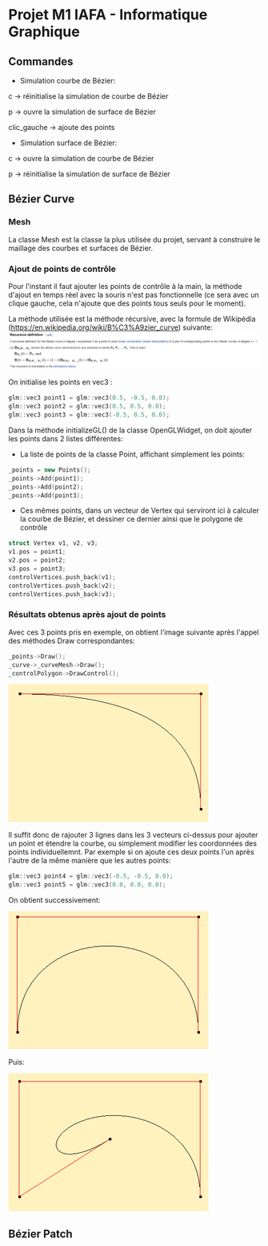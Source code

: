 # Projet M1 IAFA - Informatique Graphique

## Commandes
- Simulation courbe de Bézier:

c -> réinitialise la simulation de courbe de Bézier

p -> ouvre la simulation de surface de Bézier

clic_gauche -> ajoute des points

- Simulation surface de Bézier:

c -> ouvre la simulation de courbe de Bézier

p -> réinitialise la simulation de surface de Bézier


## Bézier Curve

### Mesh
La classe Mesh est la classe la plus utilisée du projet, servant à construire le maillage des courbes et surfaces de Bézier.

### Ajout de points de contrôle

Pour l'instant il faut ajouter les points de contrôle à la main, la méthode d'ajout en temps réel avec la souris n'est pas fonctionnelle (ce sera avec un clique gauche, cela n'ajoute que des points tous seuls pour le moment).

La méthode utilisée est la méthode récursive, avec la formule de Wikipédia (https://en.wikipedia.org/wiki/B%C3%A9zier_curve) suivante:
![Bezier Curve Recursive Formula](https://github.com/Julian-Villeneuve/BezierCurve/blob/main/res/bezierRecursiveFormula.png)

On initialise les points en vec3 :
``` cpp
glm::vec3 point1 = glm::vec3(0.5, -0.5, 0.0);
glm::vec3 point2 = glm::vec3(0.5, 0.5, 0.0);
glm::vec3 point3 = glm::vec3(-0.5, 0.5, 0.0);
```

Dans la méthode initializeGL() de la classe OpenGLWidget, on doit ajouter les points dans 2 listes différentes:
- La liste de points de la classe Point, affichant simplement les points:
```	cpp
_points = new Points();
_points->Add(point1);
_points->Add(point2);
_points->Add(point3);
```

- Ces mêmes points, dans un vecteur de Vertex qui serviront ici à calculer la courbe de Bézier, et dessiner ce dernier ainsi que le polygone de contrôle
``` cpp
struct Vertex v1, v2, v3;
v1.pos = point1;
v2.pos = point2;
v3.pos = point3;
controlVertices.push_back(v1);
controlVertices.push_back(v2);
controlVertices.push_back(v3);
```

### Résultats obtenus après ajout de points

Avec ces 3 points pris en exemple, on obtient l'image suivante après l'appel des méthodes Draw correspondantes:
``` cpp
_points->Draw();
_curve->_curveMesh->Draw();
_controlPolygon->DrawControl();
```
![Bezier Curve 3 points](https://github.com/Julian-Villeneuve/BezierCurve/blob/main/res/Bezier3points.png)

Il suffit donc de rajouter 3 lignes dans les 3 vecteurs ci-dessus pour ajouter un point et étendre la courbe, ou simplement modifier les coordonnées des points individuellemnt.
Par exemple si on ajoute ces deux points l'un après l'autre de la même manière que les autres points:
``` cpp
glm::vec3 point4 = glm::vec3(-0.5, -0.5, 0.0);
glm::vec3 point5 = glm::vec3(0.0, 0.0, 0.0);
```
On obtient successivement:

![Bezier Curve 4 points](https://github.com/Julian-Villeneuve/BezierCurve/blob/main/res/Bezier4points.png)

Puis:

![Bezier Curve 5 points](https://github.com/Julian-Villeneuve/BezierCurve/blob/main/res/Bezier5points.png)


## Bézier Patch

